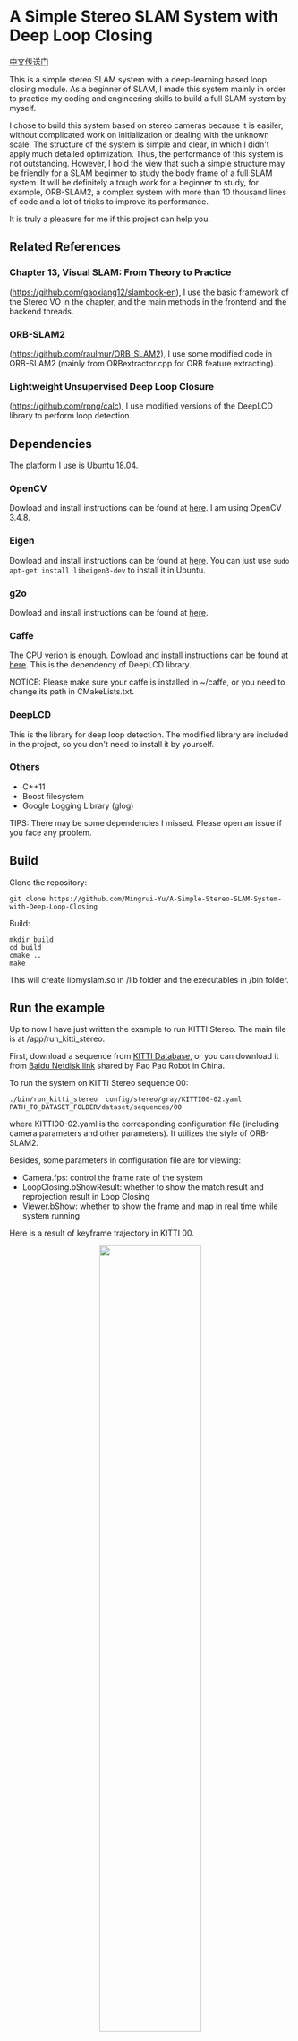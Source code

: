 # A Simple Stereo SLAM System with Deep Loop Closing

[中文传送门](https://www.cnblogs.com/MingruiYu/p/12634631.html)

This is a simple stereo SLAM system with a deep-learning based loop closing module. As a beginner of SLAM, I made this system mainly in order to practice my coding and engineering skills to build a full SLAM system by myself. 

I chose to build this system based on stereo cameras because it is easiler, without complicated work on initialization or dealing with the unknown scale. The structure of the system is simple and clear, in which I didn't apply much detailed optimization. Thus, the performance of this system is not outstanding. However, I hold the view that such a simple structure may be friendly for a SLAM beginner to study the body frame of a full SLAM system. It will be definitely a tough work for a beginner to study, for example,  ORB-SLAM2, a complex system with more than 10 thousand lines of code and a lot of tricks to improve its performance. 

It is truly a pleasure for me if this project can help you. 

## Related References

### Chapter 13, Visual SLAM: From Theory to Practice
(https://github.com/gaoxiang12/slambook-en), I use the basic framework of the Stereo VO in the chapter, and the main methods in the frontend and the backend threads.

### ORB-SLAM2
(https://github.com/raulmur/ORB_SLAM2), I use some modified code in ORB-SLAM2 (mainly from ORBextractor.cpp for ORB feature extracting). 

### Lightweight Unsupervised Deep Loop Closure
(https://github.com/rpng/calc), I use modified versions of the DeepLCD library to perform loop detection.

## Dependencies

The platform I use is Ubuntu 18.04.

### OpenCV

Dowload and install instructions can be found at [here](https://opencv.org/releases/). I am using OpenCV 3.4.8.

### Eigen

Dowload and install instructions can be found at [here](https://opencv.org/releases/). You can just use 
``` sudo apt-get install libeigen3-dev ```
to install it in Ubuntu.

### g2o
Dowload and install instructions can be found at [here](https://github.com/RainerKuemmerle/g2o).

### Caffe
The CPU verion is enough. Dowload and install instructions can be found at [here](http://caffe.berkeleyvision.org/install_apt.html). This is the dependency of DeepLCD library.

NOTICE: Please make sure your caffe is installed in ~/caffe, or you need to change its path in CMakeLists.txt.

### DeepLCD
This is the library for deep loop detection. The modified library are included in the project, so you don't need to install it by yourself.

### Others
* C++11
* Boost filesystem
* Google Logging Library (glog)

TIPS: There may be some dependencies I missed. Please open an issue if you face any problem.

## Build

Clone the repository:
```
git clone https://github.com/Mingrui-Yu/A-Simple-Stereo-SLAM-System-with-Deep-Loop-Closing
```

Build:
```
mkdir build
cd build
cmake ..
make
```

This will create libmyslam.so in /lib folder and the executables in /bin folder.

## Run the example

Up to now I have just written the example to run KITTI Stereo. The main file is at /app/run_kitti_stereo.

First, download a sequence from [KITTI Database]( http://vision.in.tum.de/data/datasets/rgbd-dataset/download), or you can download it from [Baidu Netdisk link](https://www.sohu.com/a/219232053_715754) shared by Pao Pao Robot in China.

To run the system on KITTI Stereo sequence 00:
```
./bin/run_kitti_stereo  config/stereo/gray/KITTI00-02.yaml  PATH_TO_DATASET_FOLDER/dataset/sequences/00
```
where KITTI00-02.yaml is the corresponding configuration file (including camera parameters and other parameters). It utilizes the style of ORB-SLAM2. 

Besides, some parameters in configuration file are for viewing:
* Camera.fps: control the frame rate of the system
* LoopClosing.bShowResult: whether to show the match result and reprojection result in Loop Closing
* Viewer.bShow: whether to show the frame and map in real time while system running

Here is a result of keyframe trajectory in KITTI 00.

<div align=center><img src="https://img2020.cnblogs.com/blog/1921421/202004/1921421-20200404204617560-1899206987.png" width = "60%" /></div>

The system can run at a frame rate of around 50 frames per second (if the viewer is closed). If you don't need to undistort the images (such as in KITTI database), it can even accelerate to around 100 frames per second. (Run on a laptop with  i5-8265U(1.60GHz × 8) and no GPU)

# Brief Introduction

The system contains three thread:
* Frontend thread
* Backend thread
* LoopClosing thread

In Frontend, it will track the motion based on feature points and LK flow. If the number of tracked keypoints is lower than a thresold, it will detect new features and create a keyframe. Mappoints are created by triangulating the matched feature points in left/right images.

In Backend, it will maintain a global map and an local active map. The active map is like a sliding window, containing a fixed number of keyframes and observed mappoints. Optimization of the active map is done in Backend.

In LoopClosing, it will first try to detect a Candidate Loop KF of the Current KF using DeepLCD. If succeed, it will then match the keypoints in Candidate KF and Current KF, which is used to compute the correct pose of Current KF using PnP and g2o optimization. If the number of inliers is higher than a threshold, the loop detection will be considered as a success, and loop correction is applyed: first, it will correct the keyframe poses and mappoint positions in active map; second, a pose graph optimization of the global map will be applied.


***

There must be some mistakes in the project as I am just a newcomer to visual SLAM. Please open an issue if you find any problem, and I will be deeply grateful for your correction and advice.







